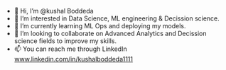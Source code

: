 - 👋 Hi, I’m @kushal Boddeda
- 👀 I’m interested in Data Science, ML engineering & Decission science. 
- 🌱 I’m currently learning ML Ops and deploying my models. 
- 💞️ I’m looking to collaborate on Advanced Analytics and Decission science fields to improve my skills.
- 📫 You can reach me through LinkedIn www.linkedin.com/in/kushalboddeda1111 

<!---
kushal-b6/kushal-b6 is a ✨ special ✨ repository because its `README.md` (this file) appears on your GitHub profile.
You can click the Preview link to take a look at your changes.
--->
